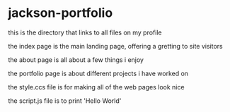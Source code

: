 # jackson-portfolio

this is the directory that links to all files on my profile

the index page is the main landing page, offering a gretting to site visitors

the about page is all about a few things i enjoy

the portfolio page is about different projects i have worked on

the style.ccs file is for making all of the web pages look nice

the script.js file is to print 'Hello World' 
